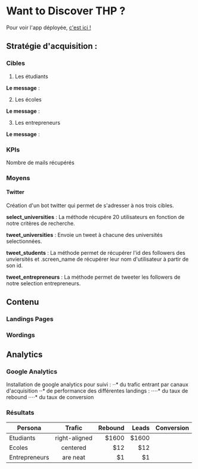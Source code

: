 # Want to Discover THP ?

Pour voir l'app déployée, [c'est ici !](https://discover-thp.herokuapp.com/)

## Stratégie d'acquisition :

### Cibles 

1. Les étudiants

**Le message** :

2. Les écoles

**Le message** :

3. Les entrepreneurs

**Le message** :

### KPIs

Nombre de mails récupérés

### Moyens

#### Twitter
Création d'un bot twitter qui permet de s'adresser à nos trois cibles.

**select_universities** :
La méthode récupére 20 utilisateurs en fonction de notre critères de recherche.

**tweet_universities** :
Envoie un tweet à chacune des universités selectionnées.

**tweet_students** :
La méthode permet de récupérer l'id des followers des unviersités et .screen_name de récupérer leur nom d'utilisateur à partir de son id.

**tweet_entrepreneurs** :
La méthode permet de tweeter les followers de notre selection entrepreneurs.


## Contenu

### Landings Pages
### Wordings

## Analytics

### Google Analytics

Installation de google analytics pour suivi :
⋅⋅* du trafic entrant par canaux d'acquisition
⋅⋅* de performance des différentes landings :
⋅⋅⋅⋅* du taux de rebound
⋅⋅⋅⋅* du taux de conversion 

### Résultats

| Persona        | Trafic       | Rebound  | Leads |  Conversion 
| -------------- |:------------:| --------:| -----:| -----------:
| Etudiants      | right-aligned| $1600    | $1600 |
| Ecoles         | centered     |   $12    |$12    |
| Entrepreneurs  | are neat     |    $1    | $1    |


